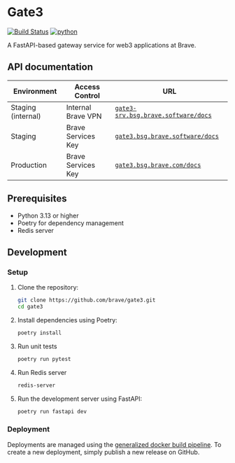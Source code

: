 # Gate3

[![Build Status](https://github.com/brave-experiments/gate3/actions/workflows/ci.yml/badge.svg)](https://github.com/brave-experiments/gate3/actions/workflows/ci.yml)
[![python](https://img.shields.io/badge/Made%20with-Python%203.13-1f425f.svg)](https://www.python.org/)


A FastAPI-based gateway service for web3 applications at Brave.


## API documentation

| Environment | Access Control | URL |
|-------------|----------------|------------------|
| Staging (internal) | Internal Brave VPN | [`gate3-srv.bsg.brave.software/docs`](https://gate3-srv.bsg.brave.software/docs) |
| Staging | Brave Services Key | [`gate3.bsg.brave.software/docs`](https://gate3.bsg.brave.software/docs) |
| Production | Brave Services Key | [`gate3.bsg.brave.com/docs`](https://gate3.bsg.brave.com/docs) |


## Prerequisites

- Python 3.13 or higher
- Poetry for dependency management
- Redis server

## Development

### Setup

1. Clone the repository:
    ```bash
    git clone https://github.com/brave/gate3.git
    cd gate3
    ```

2. Install dependencies using Poetry:
    ```bash
    poetry install
    ```

3. Run unit tests
    ```bash
    poetry run pytest
    ```

4. Run Redis server

    ```bash
    redis-server
    ```

5. Run the development server using FastAPI:
    ```bash
    poetry run fastapi dev
    ```

### Deployment

Deployments are managed using the [generalized docker build pipeline](https://github.com/brave-intl/general-docker-build-pipeline-action). To create a new deployment, simply publish a new release on GitHub.
